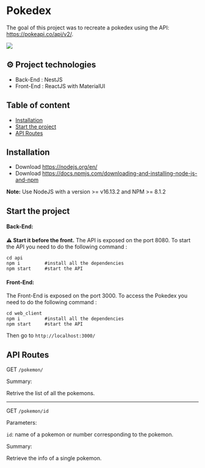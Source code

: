 # Pokedex
The goal of this project was to recreate a pokedex using the API: https://pokeapi.co/api/v2/.

![](https://i.imgur.com/dmWpWeX.jpg)

## :gear: Project technologies 

- Back-End : NestJS
- Front-End : ReactJS with MaterialUI

## Table of content

- [Installation](#installation)
- [Start the project](#start)
- [API Routes](#api)

## Installation
- Download https://nodejs.org/en/
- Download https://docs.npmjs.com/downloading-and-installing-node-js-and-npm


**Note:** Use NodeJS with a version >= v16.13.2 and NPM >= 8.1.2

## Start the project

#### Back-End:

**:warning: Start it before the front.**
The API is exposed on the port 8080.
To start the API you need to do the following command :

```bash=
cd api
npm i         #install all the dependencies
npm start     #start the API
```

#### Front-End:

The Front-End is exposed on the port 3000.
To access the Pokedex you need to do the following command :

```bash=
cd web_client
npm i         #install all the dependencies
npm start     #start the API
```

Then go to `http://localhost:3000/`

## API Routes

GET `/pokemon/`

Summary:

Retrive the list of all the pokemons.

---
GET `/pokemon/id`

Parameters:

`id`: name of a pokemon or number corresponding to the pokemon.

Summary:

Retrieve the info of a single pokemon.






